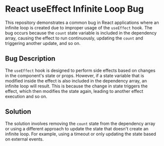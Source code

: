 # React useEffect Infinite Loop Bug

This repository demonstrates a common bug in React applications where an infinite loop is created due to improper usage of the `useEffect` hook. The bug occurs because the `count` state variable is included in the dependency array, causing the effect to run continuously, updating the `count` and triggering another update, and so on.

## Bug Description
The `useEffect` hook is designed to perform side effects based on changes in the component's state or props. However, if a state variable that is modified inside the effect is also included in the dependency array, an infinite loop will result. This is because the change in state triggers the effect, which then modifies the state again, leading to another effect execution and so on.

## Solution
The solution involves removing the `count` state from the dependency array or using a different approach to update the state that doesn't create an infinite loop.  For example, using a timeout or only updating the state based on external events.